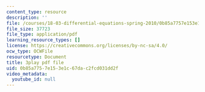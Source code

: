 ```yaml
---
content_type: resource
description: ''
file: /courses/18-03-differential-equations-spring-2010/0b85a7757e153e1c67dac2fcd031dd2f_uNOyxQwIV8o.pdf
file_size: 37723
file_type: application/pdf
learning_resource_types: []
license: https://creativecommons.org/licenses/by-nc-sa/4.0/
ocw_type: OCWFile
resourcetype: Document
title: 3play pdf file
uid: 0b85a775-7e15-3e1c-67da-c2fcd031dd2f
video_metadata:
  youtube_id: null
---
```

